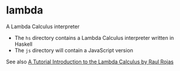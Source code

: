 lambda
======

A Lambda Calculus interpreter

* The `hs` directory contains a Lambda Calculus interpreter written in Haskell
* The `js` directory will contain a JavaScript version

See also [A Tutorial Introduction to the Lambda Calculus by Raul Rojas](http://www.utdallas.edu/~gupta/courses/apl/lambda.pdf)

